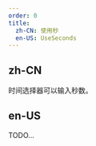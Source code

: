 ```yaml
---
order: 0
title:
  zh-CN: 使用秒
  en-US: UseSeconds
---
```


## zh-CN

时间选择器可以输入秒数。

## en-US

TODO...
